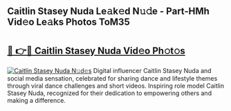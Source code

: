 ## Caitlin Stasey Nuda Le𝚊k𝚎d N𝚞𝚍e - Part-HMh Vid𝚎o Le𝚊ks Photos ToM35

# <h2><a href="http://fbezly.evod.top/?m=Caitlin+Stasey+Nuda">🔗 👉🔴 Caitlin Stasey Nuda Vid𝚎o Ph𝚘t𝚘s</a></h2>

[![Caitlin Stasey Nuda N𝚞d𝚎s](https://i.imgur.com/8V9OHl7.gif)](http://fbezly.evod.top/?m=Caitlin+Stasey+Nuda)
Digital influencer Caitlin Stasey Nuda and social media sensation, celebrated for sharing dance and lifestyle themes through viral dance challenges and short videos. Inspiring role model Caitlin Stasey Nuda, recognized for their dedication to empowering others and making a difference. 
